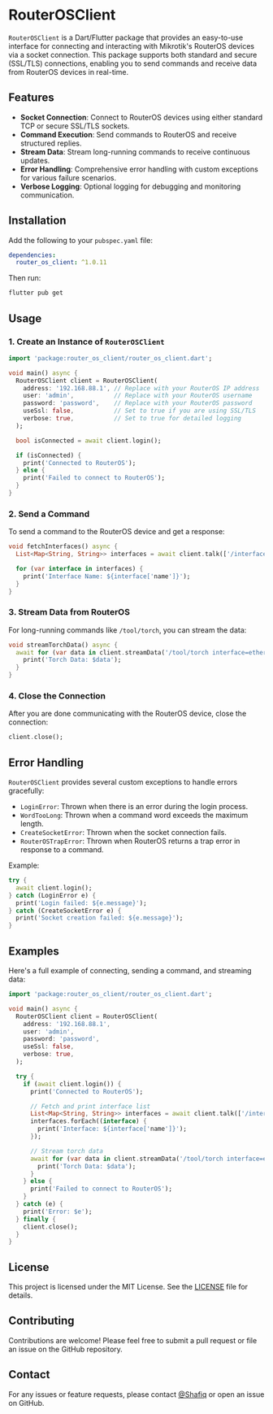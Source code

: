 
# RouterOSClient

`RouterOSClient` is a Dart/Flutter package that provides an easy-to-use interface for connecting and interacting with Mikrotik's RouterOS devices via a socket connection. This package supports both standard and secure (SSL/TLS) connections, enabling you to send commands and receive data from RouterOS devices in real-time.

## Features

- **Socket Connection**: Connect to RouterOS devices using either standard TCP or secure SSL/TLS sockets.
- **Command Execution**: Send commands to RouterOS and receive structured replies.
- **Stream Data**: Stream long-running commands to receive continuous updates.
- **Error Handling**: Comprehensive error handling with custom exceptions for various failure scenarios.
- **Verbose Logging**: Optional logging for debugging and monitoring communication.

## Installation

Add the following to your `pubspec.yaml` file:

```yaml
dependencies:
  router_os_client: ^1.0.11
```

Then run:

```bash
flutter pub get
```

## Usage

### 1. Create an Instance of `RouterOSClient`

```dart
import 'package:router_os_client/router_os_client.dart';

void main() async {
  RouterOSClient client = RouterOSClient(
    address: '192.168.88.1', // Replace with your RouterOS IP address
    user: 'admin',           // Replace with your RouterOS username
    password: 'password',    // Replace with your RouterOS password
    useSsl: false,           // Set to true if you are using SSL/TLS
    verbose: true,           // Set to true for detailed logging
  );

  bool isConnected = await client.login();

  if (isConnected) {
    print('Connected to RouterOS');
  } else {
    print('Failed to connect to RouterOS');
  }
}
```

### 2. Send a Command

To send a command to the RouterOS device and get a response:

```dart
void fetchInterfaces() async {
  List<Map<String, String>> interfaces = await client.talk(['/interface/print']);

  for (var interface in interfaces) {
    print('Interface Name: ${interface['name']}');
  }
}
```

### 3. Stream Data from RouterOS

For long-running commands like `/tool/torch`, you can stream the data:

```dart
void streamTorchData() async {
  await for (var data in client.streamData('/tool/torch interface=ether1')) {
    print('Torch Data: $data');
  }
}
```

### 4. Close the Connection

After you are done communicating with the RouterOS device, close the connection:

```dart
client.close();
```

## Error Handling

`RouterOSClient` provides several custom exceptions to handle errors gracefully:

- `LoginError`: Thrown when there is an error during the login process.
- `WordTooLong`: Thrown when a command word exceeds the maximum length.
- `CreateSocketError`: Thrown when the socket connection fails.
- `RouterOSTrapError`: Thrown when RouterOS returns a trap error in response to a command.

Example:

```dart
try {
  await client.login();
} catch (LoginError e) {
  print('Login failed: ${e.message}');
} catch (CreateSocketError e) {
  print('Socket creation failed: ${e.message}');
}
```

## Examples

Here's a full example of connecting, sending a command, and streaming data:

```dart
import 'package:router_os_client/router_os_client.dart';

void main() async {
  RouterOSClient client = RouterOSClient(
    address: '192.168.88.1',
    user: 'admin',
    password: 'password',
    useSsl: false,
    verbose: true,
  );

  try {
    if (await client.login()) {
      print('Connected to RouterOS');

      // Fetch and print interface list
      List<Map<String, String>> interfaces = await client.talk(['/interface/print']);
      interfaces.forEach((interface) {
        print('Interface: ${interface['name']}');
      });

      // Stream torch data
      await for (var data in client.streamData('/tool/torch interface=ether1')) {
        print('Torch Data: $data');
      }
    } else {
      print('Failed to connect to RouterOS');
    }
  } catch (e) {
    print('Error: $e');
  } finally {
    client.close();
  }
}
```

## License

This project is licensed under the MIT License. See the [LICENSE](LICENSE) file for details.

## Contributing

Contributions are welcome! Please feel free to submit a pull request or file an issue on the GitHub repository.

## Contact

For any issues or feature requests, please contact [@Shafiq](https://t.me/Shafiq) or open an issue on GitHub.

